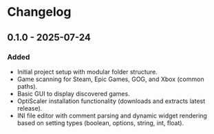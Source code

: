 # Changelog

## 0.1.0 - 2025-07-24

### Added
- Initial project setup with modular folder structure.
- Game scanning for Steam, Epic Games, GOG, and Xbox (common paths).
- Basic GUI to display discovered games.
- OptiScaler installation functionality (downloads and extracts latest release).
- INI file editor with comment parsing and dynamic widget rendering based on setting types (boolean, options, string, int, float).
